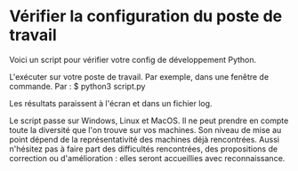 # Vérifier la configuration du poste de travail #

Voici un script pour vérifier votre config de développement Python.

L'exécuter sur votre poste de travail. Par exemple, dans une fenêtre de commande. Par :
$ python3 script.py


Les résultats paraissent à l'écran et dans un fichier log.

Le script passe sur Windows, Linux et MacOS. Il ne peut prendre en compte toute la diversité que l'on trouve sur vos machines. Son niveau de mise au point dépend de la représentativité des machines déjà rencontrées. Aussi n'hésitez pas à faire part des difficultés rencontrées, des propositions de correction ou d'amélioration : elles seront accueillies avec reconnaissance.

